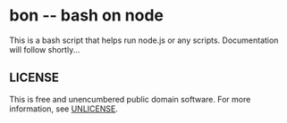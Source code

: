 # bon -- bash on node

This is a bash script that helps run node.js or any scripts.
Documentation will follow shortly...


## LICENSE

This is free and unencumbered public domain software.
For more information, see [UNLICENSE](http://unlicense.org).
